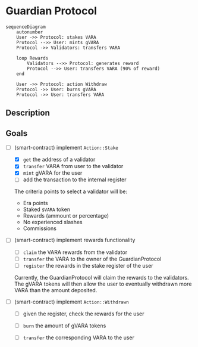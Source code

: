 # Guardian Protocol

```mermaid
sequenceDiagram
    autonumber
    User ->> Protocol: stakes VARA
    Protocol -->> User: mints gVARA
    Protocol ->> Validators: transfers VARA

    loop Rewards
        Validators -->> Protocol: generates reward
        Protocol -->> User: transfers VARA (90% of reward)
    end

    User ->> Protocol: action Withdraw
    Protocol ->> User: burns gVARA
    Protocol ->> User: transfers VARA
```

## Description

## Goals

- [ ] (smart-contract) implement `Action::Stake`
    - [x] `get` the address of a validator
    - [x] `transfer` VARA from user to the validator
    - [x] `mint` gVARA for the user
    - [ ] add the transaction to the internal register

    The criteria points to select a validator will be:
    - Era points
    - Staked `$VARA` token
    - Rewards (ammount or percentage)
    - No experienced slashes
    - Commissions

- [ ] (smart-contract) implement rewards functionality
    - [ ] `claim` the VARA rewards from the validator
    - [ ] `transfer` the VARA to the owner of the GuardianProtocol
    - [ ] `register` the rewards in the stake register of the user

    Currently, the GuardianProtocol will claim the rewards
    to the validators. The gVARA tokens will then allow the user to
    eventually withdrawn more VARA than the amount deposited.

- [ ] (smart-contract) implement `Action::Withdrawn`
    - [ ] given the register, check the rewards for the user
    - [ ] `burn` the amount of gVARA tokens
    - [ ] `transfer` the corresponding VARA to the user

